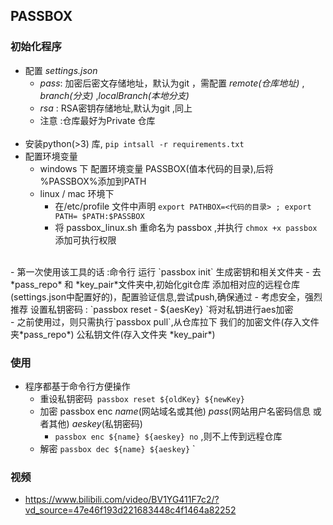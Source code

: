 ## PASSBOX

### 初始化程序
- 配置 *settings.json*
    - *pass*: 加密后密文存储地址，默认为git ，需配置 *remote(仓库地址)* , *branch(分支)* ,*localBranch(本地分支)*
    - *rsa* : RSA密钥存储地址,默认为git ,同上
    - 注意 :仓库最好为Private 仓库
  <br>
- 安装python(>3) 库, `pip intsall -r requirements.txt`
  <br>
-  配置环境变量
    - windows 下 配置环境变量 PASSBOX(值本代码的目录),后将 %PASSBOX%添加到PATH
    - linux / mac 环境下
      - 在/etc/profile 文件中声明 `export PATHBOX=<代码的目录> ; export PATH= $PATH:$PASSBOX`
      - 将 passbox_linux.sh 重命名为 passbox ,并执行 `chmox +x passbox` 添加可执行权限
<br>
-  第一次使用该工具的话 :命令行 运行 `passbox init`  生成密钥和相关文件夹
    - 去 *pass_repo* 和 *key_pair*文件夹中,初始化git仓库 添加相对应的远程仓库(settings.json中配置好的)，配置验证信息,尝试push,确保通过
    - 考虑安全，强烈推荐 设置私钥密码 : `passbox reset - ${aesKey} `将对私钥进行aes加密 
  <br>
-  之前使用过，则只需执行`passbox pull`,从仓库拉下 我们的加密文件(存入文件夹*pass_repo*) 公私钥文件(存入文件夹 *key_pair*)
  
### 使用
   - 程序都基于命令行方便操作
     - 重设私钥密码` passbox reset ${oldKey} ${newKey}`
     - 加密 passbox enc *name*(网站域名或其他) *pass*(网站用户名密码信息 或者其他) *aeskey*(私钥密码)
       - `passbox enc ${name} ${aeskey} no` ,则不上传到远程仓库
     - 解密 `passbox dec ${name} ${aeskey}`
`

### 视频
- https://www.bilibili.com/video/BV1YG411F7c2/?vd_source=47e46f193d221683448c4f1464a82252